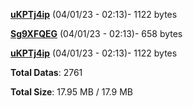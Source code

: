 [**uKPTj4ip**](/data/uKPTj4ip.txt) (04/01/23 - 02:13)- 1122 bytes

[**Sg9XFQEG**](/data/Sg9XFQEG.txt) (04/01/23 - 02:13)- 658 bytes

[**uKPTj4ip**](/data/uKPTj4ip.txt) (04/01/23 - 02:13)- 1122 bytes

**Total Datas**: 2761

**Total Size**: 17.95 MB / 17.9 MB